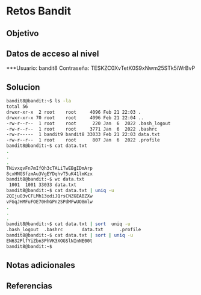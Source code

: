 # Retos Bandit

## Objetivo

## Datos de acceso al nivel
***Usuario: bandit8
Contraseña: TESKZC0XvTetK0S9xNwm25STk5iWrBvP
## Solucion
```bash
bandit8@bandit:~$ ls -la
total 56
drwxr-xr-x  2 root    root     4096 Feb 21 22:03 .
drwxr-xr-x 70 root    root     4096 Feb 21 22:04 ..
-rw-r--r--  1 root    root      220 Jan  6  2022 .bash_logout
-rw-r--r--  1 root    root     3771 Jan  6  2022 .bashrc
-rw-r-----  1 bandit9 bandit8 33033 Feb 21 22:03 data.txt
-rw-r--r--  1 root    root      807 Jan  6  2022 .profile
bandit8@bandit:~$ cat data.txt 
.
.
.
TNivxqvFn7mIfQh3cTALiTwEBgIDmArp
8cxHNGSfzmAu3VgEYDqhvT5uK41lmKzx
bandit8@bandit:~$ wc data.txt 
 1001  1001 33033 data.txt
bandit8@bandit:~$ cat data.txt | uniq -u
2QIjuO3vCFLMh13odiJQrsCNZGEABZXw
vFGqJHMFuFOE70HhGPn2SPdMFwUO8mlw
.
.
.
bandit8@bandit:~$ cat data.txt | sort  uniq -u
.bash_logout  .bashrc       data.txt      .profile      
bandit8@bandit:~$ cat data.txt | sort | uniq -u
EN632PlfYiZbn3PhVK3XOGSlNInNE00t
bandit8@bandit:~$ 

```

## Notas adicionales
## Referencias

